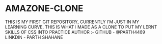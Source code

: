 # AMAZONE-CLONE
THIS IS MY FIRST GIT REPOSITORY, CURRENTLY I'M JUST IN MY LEARNING CURVE, THIS IS WHAT I MADE AS A CLONE TO PUT MY LERNT SKILLS OF CSS INTO PRACTICE
AUTHOR :-
GITHUB - @PARTH4469
LINKDIN - PARTH SHAHANE

